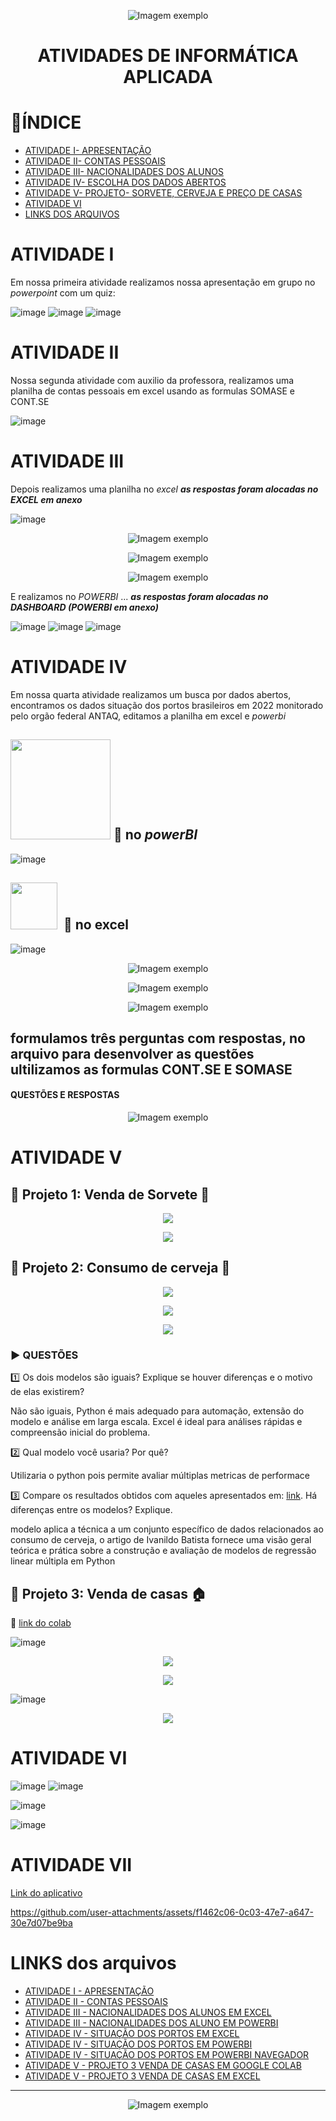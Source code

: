  

<p align="center">
  <img src="https://media.giphy.com/media/IauL6LvGNlT3ffhcqq/giphy.gif" alt="Imagem exemplo">
<H1><p align="center"> ATIVIDADES DE INFORMÁTICA APLICADA</H1> 

# 🎯ÍNDICE 
- [ATIVIDADE I- APRESENTAÇÃO ](#atividade-i)
- [ATIVIDADE II- CONTAS PESSOAIS](#atividade-ii)
- [ATIVIDADE III- NACIONALIDADES DOS ALUNOS](#atividade-iii)
- [ATIVIDADE IV- ESCOLHA DOS DADOS ABERTOS](#atividade-iv)
- [ATIVIDADE V- PROJETO- SORVETE, CERVEJA E PREÇO DE CASAS](#atividade-v)
- [ATIVIDADE VI](#atividade-iv)
- [LINKS DOS ARQUIVOS](#links-dos-arquivos)

# ATIVIDADE I 
Em nossa primeira atividade realizamos nossa apresentação em grupo no _powerpoint_ com um quiz:

![image](https://github.com/user-attachments/assets/7142cc3e-1efd-4c7c-b6d4-5153dd6539af)
![image](https://github.com/user-attachments/assets/30d6141a-7891-4b3e-a8b4-814a777f0548)
![image](https://github.com/user-attachments/assets/02730648-d3c9-442d-bb96-674ddfb4bc8e)

#  ATIVIDADE II
Nossa segunda atividade com auxilio da professora, realizamos uma planilha de contas pessoais em excel usando as formulas SOMASE e CONT.SE 

![image](https://github.com/user-attachments/assets/8bdf9f8c-8016-4ff0-845e-57ced0a738b6)

# ATIVIDADE III 
Depois realizamos uma planilha no _excel_
***as respostas foram alocadas no _EXCEL_ em anexo***

![image](https://github.com/user-attachments/assets/94498a83-a6a8-4318-93ab-688db392b516)

<p align="center">
  <img src="https://github.com/user-attachments/assets/e2a73bd9-c303-4796-9ba3-ec9cadb03b7e" alt="Imagem exemplo">
</p>

<p align="center">
  <img src="https://github.com/user-attachments/assets/c998aa7f-34ac-4a4e-af47-b8f2c293f828" alt="Imagem exemplo">
</p>


<p align="center">
  <img src="https://github.com/user-attachments/assets/c7e2b1ae-f3a2-4369-aeaf-3d9e3e427379" alt="Imagem exemplo">
</p>

E realizamos no _POWERBI_ ...
***as respostas foram alocadas no _DASHBOARD_ (POWERBI em anexo)***

![image](https://github.com/user-attachments/assets/e6472a2c-6487-45db-bd6a-a32c9f9de884)
![image](https://github.com/user-attachments/assets/5474d918-8f05-4aaa-a82e-8874dac59d05)
![image](https://github.com/user-attachments/assets/709c8cfc-019a-4185-9fbf-78e548345a27)


# ATIVIDADE IV 
Em nossa quarta atividade realizamos um busca por dados abertos, encontramos os dados situação dos portos brasileiros em 2022 monitorado pelo orgão federal ANTAQ, editamos a planilha em excel e _powerbi_ 

## <img src="https://github.com/Anmol-Baranwal/Cool-GIFs-For-GitHub/assets/74038190/2e0e9fbd-96f5-4ddb-b198-911c8f3d1ef1" width="160" /> 📌 no _powerBI_

![image](https://github.com/user-attachments/assets/d2e45460-bf5a-4dde-b855-d663effe8247)



## <img src="https://github.com/Anmol-Baranwal/Cool-GIFs-For-GitHub/assets/74038190/42077049-1939-493e-9a19-47ca5db36643" width="75">&nbsp; 📌 no excel 

![image](https://github.com/user-attachments/assets/84fe0e07-52db-401c-82f3-c972262d4b5a)



<p align="center">
  <img src="https://github.com/user-attachments/assets/dd00a061-9ba5-442d-969e-34c43774d092" alt="Imagem exemplo">
</p>
<p align="center">
  <img src="https://github.com/user-attachments/assets/956853d1-1702-4ce7-bb5e-49fb8f386b77" alt="Imagem exemplo">
</p>

<p align="center">
  <img src="https://github.com/user-attachments/assets/1888d15e-69de-4c30-af73-f0b34e7f102b" alt="Imagem exemplo">
</p>


## formulamos três perguntas com respostas, no arquivo para desenvolver as questões ultilizamos as formulas CONT.SE E SOMASE 
#### QUESTÕES E RESPOSTAS

<p align="center">
  <img src="https://github.com/user-attachments/assets/00a11014-209b-448d-9989-039eb4d321d1" alt="Imagem exemplo">
</p>

# ATIVIDADE V

## 📌 Projeto 1: Venda de Sorvete 🍨

<p align="center">
  <img src="https://github.com/user-attachments/assets/d6aa699b-fa40-4b81-a0bd-e99dbcbc1fa7">

 <p align="center">
  <img src="https://github.com/user-attachments/assets/f912c39f-4b18-4511-bfab-bf72a7051fd4">

## 📌 Projeto 2: Consumo de cerveja 🍺

<p align="center">
  <img src="https://github.com/user-attachments/assets/2e138954-4cd1-4771-b2f7-01a6ddd3ac4b">

   <p align="center">
  <img src="https://github.com/user-attachments/assets/97004f9e-70a2-4302-bf7c-b189ebcc4302">


  <p align="center">
  <img src="https://github.com/user-attachments/assets/65fd83d1-67a9-46b1-aee1-399d81cec36a">

### :arrow_forward: QUESTÕES 
:one: Os dois modelos são iguais? Explique se houver diferenças e o motivo de elas existirem? </p>
Não são iguais, Python é mais adequado para automação, extensão do modelo e análise em larga escala.
Excel é ideal para análises rápidas e compreensão inicial do problema.</p>
2️⃣ Qual modelo você usaria? Por quê?</p>
Utilizaria o python pois permite avaliar múltiplas metricas de performace </p>
3️⃣ Compare os resultados obtidos com aqueles apresentados em: [link](
https://ivanildo-batista13.medium.com/regress%C3%A3o-linear-m%C3%BAltipla-em-python-eb4b6603a3). Há diferenças entre os modelos? Explique.

modelo aplica a técnica a um conjunto específico de dados relacionados ao consumo de cerveja, o artigo de Ivanildo Batista fornece uma visão geral teórica e prática sobre a construção e avaliação de modelos de regressão linear múltipla em Python

 


## 📌 Projeto 3: Venda de casas 🏠
📂 [link do colab](https://colab.research.google.com/drive/1opvKRzi17Nwfm4NgIjcADcCmvq-Yy8b2?usp=sharing)
 
![image](https://github.com/user-attachments/assets/512f0bb4-1c44-4bd0-ad05-c640132f87e1)

<p align="center">
  <img src="https://github.com/user-attachments/assets/a14d5fdd-a2a4-451d-a26b-0a21213815c5">

<p align="center">
  <img src="https://github.com/user-attachments/assets/09f630e0-a139-4979-ac2c-4ed9d20825c2">

![image](https://github.com/user-attachments/assets/52e4537d-a08c-4900-aa26-c228820933e2)

<p align="center">
  <img src="https://github.com/user-attachments/assets/f0032d07-a501-49dd-9809-7d916ffca030">


# ATIVIDADE VI 

![image](https://github.com/user-attachments/assets/1dac1820-6a83-49fc-8738-d01f94b1a8f3)
![image](https://github.com/user-attachments/assets/c9fd5f8a-9e9a-4e9a-b3ba-dd8345d61866)


![image](https://github.com/user-attachments/assets/7bc60dbe-4962-4b7c-9bd7-8d8657f194e6)

![image](https://github.com/user-attachments/assets/3b135b41-9441-48bf-b1da-e314212ba70a)

# ATIVIDADE VII 

[Link do aplicativo](https://apps.powerapps.com/play/e/419f15ca-2644-e087-a73c-a00e8e7836ee/a/69c97acf-28b8-4b92-8f9f-4d7facfcda0f?tenantId=cf72e2bd-7a2b-4783-bdeb-39d57b07f76f&hint=aa16c03d-112e-4abc-af24-d189bfee1f79&sourcetime=1749775715926)




https://github.com/user-attachments/assets/f1462c06-0c03-47e7-a647-30e7d07be9ba



# LINKS dos arquivos
- [ATIVIDADE I - APRESENTAÇÃO](https://github.com/matheussiqueira14/Informatica-aplicada/blob/main/atividade%20de%20apresenta%C3%A7%C3%A3o%20powerpoint.pptx)
- [ATIVIDADE II - CONTAS PESSOAIS](https://github.com/matheussiqueira14/Informatica-aplicada/blob/main/contas.xlsx)
- [ATIVIDADE III - NACIONALIDADES DOS ALUNOS EM EXCEL](https://github.com/matheussiqueira14/Informatica-aplicada/blob/main/nacionalidades%20dos%20aluno%20em%20EXCEL.xlsx)
- [ATIVIDADE III - NACIONALIDADES DOS ALUNO EM POWERBI](https://github.com/matheussiqueira14/Informatica-aplicada/blob/main/nacionalidades%20dos%20alunos%20em%20PBI.pbix)
- [ATIVIDADE IV - SITUAÇÃO DOS PORTOS EM EXCEL](https://github.com/matheussiqueira14/Informatica-aplicada/blob/main/SituacaoPortosPublicacao%20EXCEL%20.xlsx)
- [ATIVIDADE IV - SITUAÇÃO DOS PORTOS EM POWERBI](https://github.com/matheussiqueira14/Informatica-aplicada/blob/main/Situa%C3%A7%C3%A3o%20dos%20Portos%20%20PowerBI%20C%20.pbix)
- [ATIVIDADE IV - SITUAÇÃO DOS PORTOS EM POWERBI NAVEGADOR](https://app.powerbi.com/view?r=eyJrIjoiNWJhNGRlODQtMzhhNS00NjQ2LWFlMzUtMWQwM2YxYmQ2ODQ1IiwidCI6ImNmNzJlMmJkLTdhMmItNDc4My1iZGViLTM5ZDU3YjA3Zjc2ZiIsImMiOjR9)
- [ATIVIDADE V - PROJETO 3 VENDA DE CASAS EM GOOGLE COLAB](https://colab.research.google.com/drive/1opvKRzi17Nwfm4NgIjcADcCmvq-Yy8b2?usp=sharing)
- [ATIVIDADE V - PROJETO 3 VENDA DE CASAS EM EXCEL](https://docs.google.com/spreadsheets/d/1SAwDMxVpIlH_WnDBrOwxmqvm_OLkfiku/edit?usp=sharing&ouid=100235569140098096576&rtpof=true&sd=true)
-------------------------------------------------------------------------------


<p align="center">
  <img src="https://github.com/user-attachments/assets/b50cfb6f-79b2-490e-b4bb-d29228ccdbbe" alt="Imagem exemplo">
</p>



